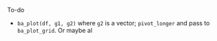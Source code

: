 To-do

- `ba_plot(df, g1, g2)` where `g2` is a vector; `pivot_longer` and pass to `ba_plot_grid`. Or maybe al

